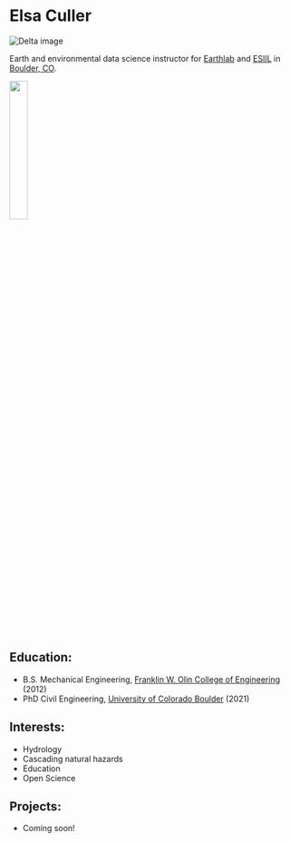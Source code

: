 # Elsa Culler

![Delta image](https://esiil.org/sites/default/files/styles/banner/public/2022-07/march2014_1920x1200.jpeg?itok=YO9FvG3m)

Earth and environmental data science instructor for [Earthlab](https://earthlab.colorado.edu/) 
and [ESIIL](https://esiil.org/) in [Boulder, CO](https://www.bouldercoloradousa.com/).

<img alt-text="Elsa Culler" src=img/headshot_esc.png width=25%/>

## Education:
  - B.S. Mechanical Engineering, [Franklin W. Olin College of Engineering](https://www.olin.edu/) (2012)
  - PhD Civil Engineering, [University of Colorado Boulder](https://www.colorado.edu/ceae/) (2021)
  
## Interests:
  - Hydrology
  - Cascading natural hazards
  - Education
  - Open Science
  
## Projects:
  - Coming soon!
